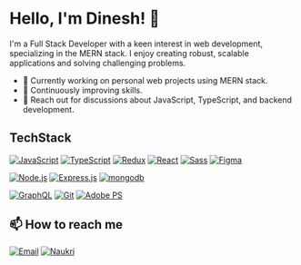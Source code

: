 # Hello, I'm Dinesh! 👋

I'm a Full Stack Developer with a keen interest in web development, specializing in the MERN stack.
I enjoy creating robust, scalable applications and solving challenging problems.

- 🔭 Currently working on personal web projects using MERN stack.
- 🌱 Continuously improving skills.
- 💬 Reach out for discussions about JavaScript, TypeScript, and backend development.

## TechStack
[![JavaScript](https://img.shields.io/badge/JavaScript-F7DF1E?style=for-the-badge&logo=javascript&logoColor=black)](#badge-link)
[![TypeScript](https://img.shields.io/badge/TypeScript-007ACC?style=for-the-badge&logo=typescript&logoColor=white)](#badge-link)
[![Redux](https://img.shields.io/badge/Redux-764ABC?style=for-the-badge&logo=redux&logoColor=white)](#badge-link)
[![React](https://img.shields.io/badge/React-20232A?style=for-the-badge&logo=react&logoColor=61DAFB)](#badge-link)
[![Sass](https://img.shields.io/badge/Sass-CC6699?style=for-the-badge&logo=sass&logoColor=white)](#badge-link)
[![Figma](https://img.shields.io/badge/Figma-F24E1E?style=for-the-badge&logo=figma&logoColor=white)](#badge-link)
<br/>

[![Node.js](https://img.shields.io/badge/Node.js-43853D?style=for-the-badge&logo=node.js&logoColor=white)](#badge-link)
[![Express.js](https://img.shields.io/badge/Express.js-000000?style=for-the-badge&logo=express&logoColor=white)](#badge-link)
[![mongodb](https://img.shields.io/badge/MongoDB-4EA94B?style=for-the-badge&logo=mongodb&logoColor=white)](#badge-link)

[![GraphQL](https://img.shields.io/badge/GraphQL-E10098?style=for-the-badge&logo=graphql&logoColor=white)](#badge-link)
[![Git](https://img.shields.io/badge/Git-F05032?style=for-the-badge&logo=git&logoColor=white)](#badge-link)
[![Adobe PS](https://img.shields.io/badge/Adobe%20Photoshop-31A8FF?style=for-the-badge&logo=Adobe%20Photoshop&logoColor=black)](#badge-link)


## 📫 How to reach me
 [![Email](https://img.shields.io/badge/Email-D14836?style=for-the-badge&logo=gmail&logoColor=white)](mailto:madderladinesh@gmail.com)
[![Naukri](https://img.shields.io/badge/Naukri-0055A5?style=for-the-badge&logo=career&logoColor=white)](https://www.naukri.com/mnjuser/profile?id=&altresid)


